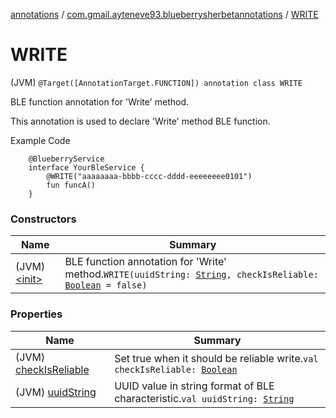 [annotations](../../index.md) / [com.gmail.ayteneve93.blueberrysherbetannotations](../index.md) / [WRITE](./index.md)

# WRITE

(JVM) `@Target([AnnotationTarget.FUNCTION]) annotation class WRITE`

BLE function annotation for 'Write' method.

This annotation is used to declare 'Write' method BLE function.

Example Code

```
    @BlueberryService
    interface YourBleService {
        @WRITE("aaaaaaaa-bbbb-cccc-dddd-eeeeeeee0101")
        fun funcA()
    }
```

### Constructors

| Name | Summary |
|---|---|
| (JVM) [&lt;init&gt;](-init-.md) | BLE function annotation for 'Write' method.`WRITE(uuidString: `[`String`](https://kotlinlang.org/api/latest/jvm/stdlib/kotlin/-string/index.html)`, checkIsReliable: `[`Boolean`](https://kotlinlang.org/api/latest/jvm/stdlib/kotlin/-boolean/index.html)` = false)` |

### Properties

| Name | Summary |
|---|---|
| (JVM) [checkIsReliable](check-is-reliable.md) | Set true when it should be reliable write.`val checkIsReliable: `[`Boolean`](https://kotlinlang.org/api/latest/jvm/stdlib/kotlin/-boolean/index.html) |
| (JVM) [uuidString](uuid-string.md) | UUID value in string format of BLE characteristic.`val uuidString: `[`String`](https://kotlinlang.org/api/latest/jvm/stdlib/kotlin/-string/index.html) |
